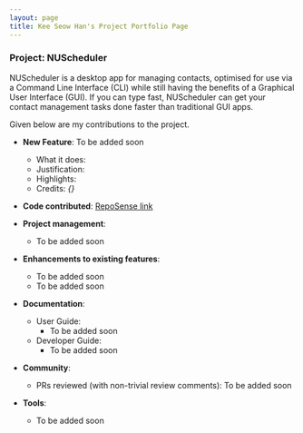```yaml
---
layout: page
title: Kee Seow Han's Project Portfolio Page
---
```


### Project: NUScheduler

NUScheduler is a desktop app for managing contacts, optimised for use via a Command Line Interface (CLI) while
still having the benefits of a Graphical User Interface (GUI). If you can type fast, NUScheduler can get your
contact management tasks done faster than traditional GUI apps.

Given below are my contributions to the project.

* **New Feature**: To be added soon
  * What it does:
  * Justification:
  * Highlights:
  * Credits: *{}*

* **Code contributed**: [RepoSense link](https://nus-cs2103-ay2223s1.github.io/tp-dashboard/?search=kshan29&breakdown=true)

* **Project management**:
  * To be added soon

* **Enhancements to existing features**:
  * To be added soon
  * To be added soon

* **Documentation**:
  * User Guide:
    * To be added soon
  * Developer Guide:
    * To be added soon

* **Community**:
  * PRs reviewed (with non-trivial review comments): To be added soon

* **Tools**:
  * To be added soon
